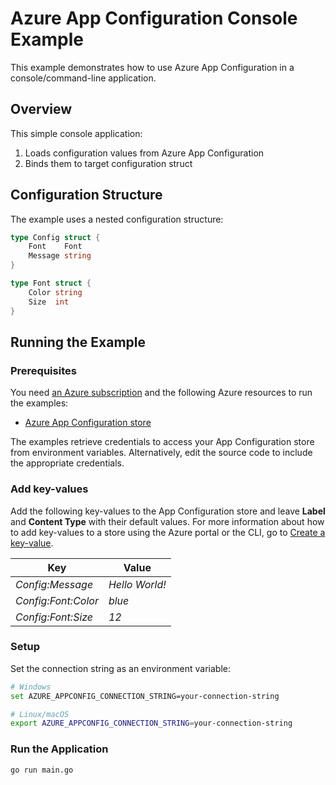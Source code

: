 # Azure App Configuration Console Example

This example demonstrates how to use Azure App Configuration in a console/command-line application.

## Overview

This simple console application:

1. Loads configuration values from Azure App Configuration
2. Binds them to target configuration struct


## Configuration Structure

The example uses a nested configuration structure:

```go
type Config struct {
	Font    Font
	Message string
}

type Font struct {
	Color string
	Size  int
}
```

## Running the Example

### Prerequisites

You need [an Azure subscription](https://azure.microsoft.com/free/) and the following Azure resources to run the examples:

- [Azure App Configuration store](https://learn.microsoft.com/en-us/azure/azure-app-configuration/quickstart-azure-app-configuration-create?tabs=azure-portal)

The examples retrieve credentials to access your App Configuration store from environment variables.
Alternatively, edit the source code to include the appropriate credentials.

### Add key-values

Add the following key-values to the App Configuration store and leave **Label** and **Content Type** with their default values. For more information about how to add key-values to a store using the Azure portal or the CLI, go to [Create a key-value](./quickstart-azure-app-configuration-create.md#create-a-key-value).

| Key                    | Value          |
|------------------------|----------------|
| *Config:Message*       | *Hello World!* |
| *Config:Font:Color*    | *blue*         |
| *Config:Font:Size*     | *12*           |

### Setup

Set the connection string as an environment variable:

```bash
# Windows
set AZURE_APPCONFIG_CONNECTION_STRING=your-connection-string

# Linux/macOS
export AZURE_APPCONFIG_CONNECTION_STRING=your-connection-string
```

### Run the Application

```bash
go run main.go
```
